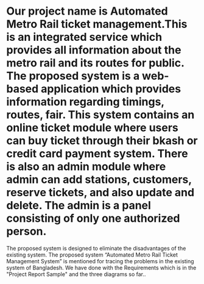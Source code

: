 # Our project name is Automated Metro Rail ticket management.This is an integrated service which provides all information about the metro rail and its routes for public. The proposed system is a web-based application which provides information regarding timings, routes, fair. This system contains an online ticket module where users can buy ticket through their bkash or credit card payment system. There is also an admin module where admin can add stations, customers, reserve tickets, and also update and delete. The admin is a panel consisting of only one authorized person.
The proposed system is designed to eliminate the disadvantages of the existing system. The proposed system “Automated Metro Rail Ticket Management System” is mentioned for tracing the problems in the existing system of Bangladesh.
We have done with the Requirements which is in the "Project Report Sample" and the three diagrams so far.. 
